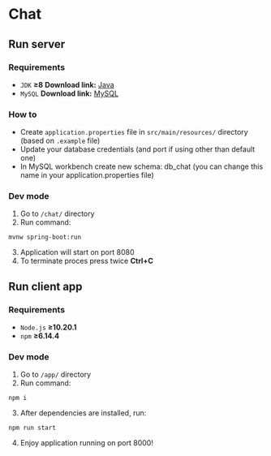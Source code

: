 # Chat

## Run server

### Requirements

- `JDK` **&ge;8**
**Download link:**   [Java](https://www.oracle.com/pl/java/technologies/javase-jdk15-downloads.html)
- `MySQL`
**Download link:**   [MySQL](https://dev.mysql.com/downloads/windows/installer/8.0.html)

### How to

- Create `application.properties` file in `src/main/resources/` directory (based on `.example` file)
- Update your database credentials (and port if using other than default one)
- In MySQL workbench create new schema: db_chat (you can change this name in your application.properties file)

### Dev mode

1. Go to `/chat/` directory
2. Run command:

```
mvnw spring-boot:run
```

3. Application will start on port 8080
4. To terminate proces press twice **Ctrl+C**

## Run client app

### Requirements

- `Node.js` **&ge;10.20.1**
- `npm` **&ge;6.14.4**

### Dev mode

1. Go to `/app/` directory
2. Run command:

```
npm i
```

3. After dependencies are installed, run:

```
npm run start
```

4. Enjoy application running on port 8000!
